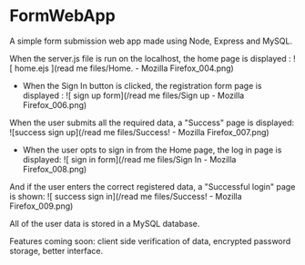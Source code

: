 # FormWebApp
A simple form submission web app made using Node, Express and MySQL.

When the server.js file is run on the localhost, the home page is displayed :
![ home.ejs ](read me files/Home. - Mozilla Firefox_004.png)

- When the Sign In button is clicked, the registration form page is displayed :
![ sign up form](/read me files/Sign up - Mozilla Firefox_006.png)

When the user submits all the required data, a "Success" page is displayed:
![success sign up](/read me files/Success! - Mozilla Firefox_007.png)

- When the user opts to sign in from the Home page, the log in page is displayed:
![ sign in form](/read me files/Sign In - Mozilla Firefox_008.png)

And if the user enters the correct registered data, a "Successful login" page is shown:
![ success sign in](/read me files/Success! - Mozilla Firefox_009.png) 

All of the user data is stored in a MySQL database. 

Features coming soon: client side verification of data, encrypted password storage, better interface.
